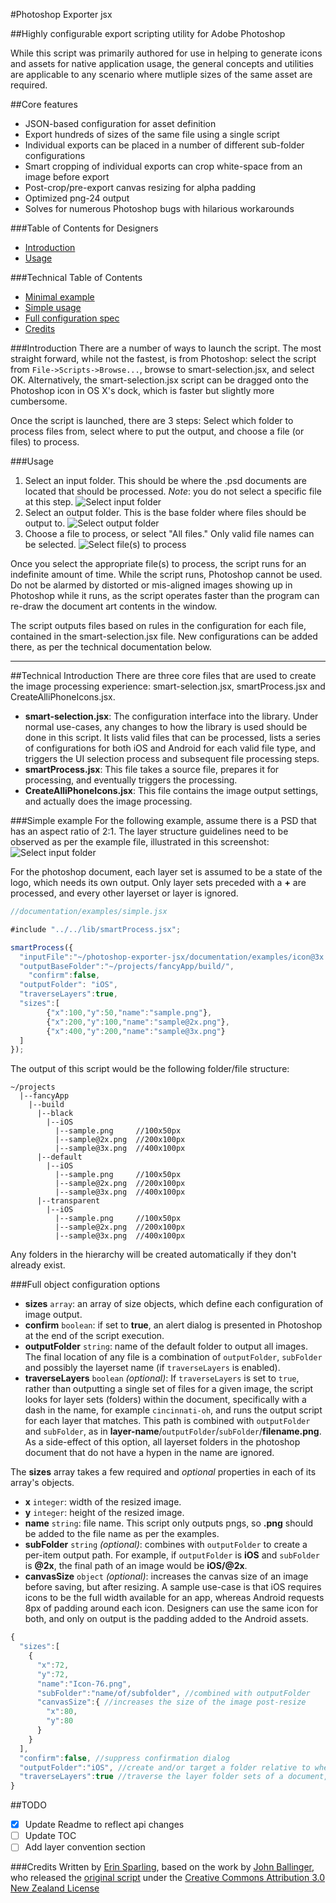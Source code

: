 #Photoshop Exporter jsx

##Highly configurable export scripting utility for Adobe Photoshop

While this script was primarily authored for use in helping to generate icons and assets for native application usage, the general concepts and utilities are applicable to any scenario where mutliple sizes of the same asset are required.

##Core features
* JSON-based configuration for asset definition
* Export hundreds of sizes of the same file using a single script
* Individual exports can be placed in a number of different sub-folder configurations
* Smart cropping of individual exports can crop white-space from an image before export
* Post-crop/pre-export canvas resizing for alpha padding
* Optimized png-24 output
* Solves for numerous Photoshop bugs with hilarious workarounds


###Table of Contents for Designers
- [Introduction](#introduction)
- [Usage](#usage)

###Technical Table of Contents
- [Minimal example](#minimal-configuration-object-syntax)
- [Simple usage](#simple-example-execution-script)
- [Full configuration spec](#full-object-configuration-options)
- [Credits](#credits)

###Introduction
There are a number of ways to launch the script. The most straight forward, while not the fastest, is from Photoshop: select the script from `File->Scripts->Browse...`, browse to smart-selection.jsx, and select OK. Alternatively, the smart-selection.jsx script can be dragged onto the Photoshop icon in OS X's dock, which is faster but slightly more cumbersome.

Once the script is launched, there are 3 steps: Select which folder to process files from, select where to put the output, and choose a file (or files) to process.

###Usage
1. Select an input folder. This should be where the .psd documents are located that should be processed. *Note*: you do not select a specific file at this step.
![Select input folder](documentation/images/input.png)
2. Select an output folder. This is the base folder where files should be output to.
![Select output folder](documentation/images/output.png)
3. Choose a file to process, or select "All files." Only valid file names can be selected.
![Select file(s) to process](documentation/images/interface.png)

Once you select the appropriate file(s) to process, the script runs for an indefinite amount of time. While the script runs, Photoshop cannot be used. Do not be alarmed by distorted or mis-aligned images showing up in Photoshop while it runs, as the script operates faster than the program can re-draw the document art contents in the window.

The script outputs files based on rules in the configuration for each file, contained in the smart-selection.jsx file. New configurations can be added there, as per the technical documentation below.

-------------

##Technical Introduction
There are three core files that are used to create the image processing experience: smart-selection.jsx, smartProcess.jsx and CreateAlliPhoneIcons.jsx.
* **smart-selection.jsx**: The configuration interface into the library. Under normal use-cases, any changes to how the library is used should be done in this script. It lists valid files that can be processed, lists a series of configurations for both iOS and Android for each valid file type, and triggers the UI selection process and subsequent file processing steps.
* **smartProcess.jsx**: This file takes a source file, prepares it for processing, and eventually triggers the processing.
* **CreateAlliPhoneIcons.jsx**: This file contains the image output settings, and actually does the image processing.

###Simple example
For the following example, assume there is a PSD that has an aspect ratio of 2:1. The layer structure guidelines need to be observed as per the example file, illustrated in this screenshot:
![Select input folder](documentation/images/layers.png)

For the photoshop document, each layer set is assumed to be a state of the logo, which needs its own output. Only layer sets preceded with a **+** are processed, and every other layerset or layer is ignored.
```javascript
//documentation/examples/simple.jsx

#include "../../lib/smartProcess.jsx";

smartProcess({
  "inputFile":"~/photoshop-exporter-jsx/documentation/examples/icon@3x.psd",
  "outputBaseFolder":"~/projects/fancyApp/build/",
	"confirm":false,
  "outputFolder": "iOS",
  "traverseLayers":true,
  "sizes":[
		{"x":100,"y":50,"name":"sample.png"},
		{"x":200,"y":100,"name":"sample@2x.png"},
		{"x":400,"y":200,"name":"sample@3x.png"}
  ]
});
```

The output of this script would be the following folder/file structure:
```
~/projects
  |--fancyApp
    |--build
      |--black
        |--iOS
          |--sample.png     //100x50px
          |--sample@2x.png  //200x100px
          |--sample@3x.png  //400x100px
      |--default
        |--iOS
          |--sample.png     //100x50px
          |--sample@2x.png  //200x100px
          |--sample@3x.png  //400x100px
      |--transparent
        |--iOS
          |--sample.png     //100x50px
          |--sample@2x.png  //200x100px
          |--sample@3x.png  //400x100px          
```
Any folders in the hierarchy will be created automatically if they don't already exist.

###Full object configuration options
* **sizes** `array`: an array of size objects, which define each configuration of image output.
* **confirm** `boolean`: if set to **true**, an alert dialog is presented in Photoshop at the end of the script execution.
* **outputFolder** `string`: name of the default folder to output all images. The final location of any file is a combination of `outputFolder`, `subFolder` and possibly the layerset name (if `traverseLayers` is enabled).
* **traverseLayers** `boolean` _(optional)_: If `traverseLayers` is set to `true`, rather than outputting a single set of files for a given image, the script looks for layer sets (folders) within the document, specifically with a dash in the name, for example `cincinnati-oh`, and runs the output script for each layer that matches. This path is combined with `outputFolder` and `subFolder`, as in **layer-name**/`outputFolder`/`subFolder`/**filename.png**. As a side-effect of this option, all layerset folders in the photoshop document that do not have a hypen in the name are ignored.


The **sizes** array takes a few required and _optional_ properties in each of its array's objects.
* **x** `integer`: width of the resized image.
* **y** `integer`: height of the resized image.
* **name** `string`: file name. This script only outputs pngs, so **.png** should be added to the file name as per the examples.
* **subFolder** `string` _(optional)_: combines with `outputFolder` to create a per-item output path. For example, if `outputFolder` is **iOS** and `subFolder` is **@2x**, the final path of an image would be **iOS/@2x**.
* **canvasSize** `object` _(optional)_: increases the canvas size of an image before saving, but after resizing. A sample use-case is that iOS requires icons to be the full width available for an app, whereas Android requests 8px of padding around each icon. Designers can use the same icon for both, and only on output is the padding added to the Android assets.


```javascript
{
  "sizes":[
    {
      "x":72,
      "y":72,
      "name":"Icon-76.png",
      "subFolder":"name/of/subfolder", //combined with outputFolder
      "canvasSize":{ //increases the size of the image post-resize
        "x":80,
        "y":80
      }
    }
  ],
  "confirm":false, //suppress confirmation dialog
  "outputFolder":"iOS", //create and/or target a folder relative to where the .psd is located
  "traverseLayers":true //traverse the layer folder sets of a document, and output a set of files per layer set
}
```

##TODO
- [x] Update Readme to reflect api changes
- [ ] Update TOC
- [ ] Add layer convention section

###Credits
Written by [Erin Sparling](http://erinsparling.com), based on the work by [John Ballinger](https://twitter.com/sponno), who released the [original script](https://github.com/sponno/iPhone-Photoshop-JSX-Icon-Exporter) under the [Creative Commons Attribution 3.0 New Zealand License](http://creativecommons.org/licenses/by/3.0/nz/)
